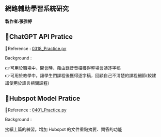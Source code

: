 ## 網路輔助學習系統研究 ##

**製作者:張雅婷**


**🔖ChatGPT API Pratice**
------------------------------
🔗Reference : [0318_Practice.py](https://github.com/ChristineYa-Ting/net_learning/blob/main/0318_Practice.py)

Background :

👉可用於職場中，開會時，藉由錄音音檔獲得整場會議逐字稿  
👉可用於教學中，讓學生們課程後獲得逐字稿，回顧自己不清楚的課程細節(較建議使用於語言相關課程)


**🛒Hubspot Model Pratice**
------------------------------
🔗Reference : [0401_Practice.py](https://github.com/ChristineYa-Ting/net_learning/blob/main/0401_Practice.py)

Background :

接續上篇的練習，增加 Hubspot 的文件重點摘要、問答的功能

